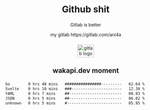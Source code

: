 <h1 align="center">Github shit</h1>

###

<p align="center">Gitlab is better</p>

<p align="center">my gitlab https://gitlab.com/ani4a</p>

###

<div align="center">
  <img src="https://cdn.jsdelivr.net/gh/devicons/devicon/icons/gitlab/gitlab-original.svg" height="40" width="52" alt="gitlab logo"  />
</div>

###

<h2 align="center">wakapi.dev moment</h2>

###

<!--START_SECTION:waka-->

```txt
Go        0 hrs 48 mins   ################---------   62.64 %
Svelte    0 hrs 10 mins   ###----------------------   12.38 %
YAML      0 hrs 7 mins    ##-----------------------   08.93 %
JSON      0 hrs 5 mins    ##-----------------------   06.02 %
unknown   0 hrs 5 mins    #------------------------   05.95 %
```

<!--END_SECTION:waka-->

###
